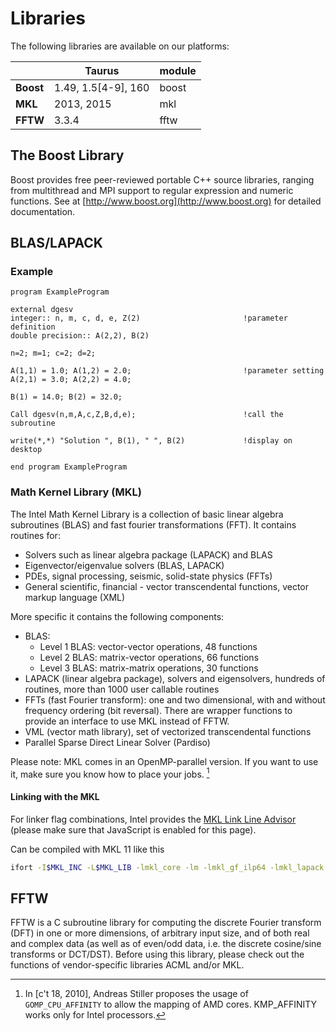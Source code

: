 # Libraries

The following libraries are available on our platforms:

|           | **Taurus**            | **module** |
|-----------|-----------------------|------------|
| **Boost** | 1.49, 1.5\[4-9\], 160 | boost      |
| **MKL**   | 2013, 2015            | mkl        |
| **FFTW**  | 3.3.4                 | fftw       |

## The Boost Library

Boost provides free peer-reviewed portable C++ source libraries, ranging from multithread and MPI
support to regular expression and numeric functions. See at [http://www.boost.org](http://www.boost.org) for detailed
documentation.

## BLAS/LAPACK

### Example

```Fortran
program ExampleProgram

external dgesv
integer:: n, m, c, d, e, Z(2)                       !parameter definition
double precision:: A(2,2), B(2)

n=2; m=1; c=2; d=2;

A(1,1) = 1.0; A(1,2) = 2.0;                         !parameter setting
A(2,1) = 3.0; A(2,2) = 4.0;

B(1) = 14.0; B(2) = 32.0;

Call dgesv(n,m,A,c,Z,B,d,e);                        !call the subroutine

write(*,*) "Solution ", B(1), " ", B(2)             !display on desktop

end program ExampleProgram
```

### Math Kernel Library (MKL)

The Intel Math Kernel Library is a collection of basic linear algebra subroutines (BLAS) and fast
fourier transformations (FFT). It contains routines for:

- Solvers such as linear algebra package (LAPACK) and BLAS
- Eigenvector/eigenvalue solvers (BLAS, LAPACK)
- PDEs, signal processing, seismic, solid-state physics (FFTs)
- General scientific, financial - vector transcendental functions,
  vector markup language (XML)

More specific it contains the following components:

- BLAS:
  - Level 1 BLAS: vector-vector operations, 48 functions
  - Level 2 BLAS: matrix-vector operations, 66 functions
  - Level 3 BLAS: matrix-matrix operations, 30 functions
- LAPACK (linear algebra package), solvers and eigensolvers, hundreds
  of routines, more than 1000 user callable routines
- FFTs (fast Fourier transform): one and two dimensional, with and
  without frequency ordering (bit reversal). There are wrapper
  functions to provide an interface to use MKL instead of FFTW.
- VML (vector math library), set of vectorized transcendental
  functions
- Parallel Sparse Direct Linear Solver (Pardiso)

Please note: MKL comes in an OpenMP-parallel version. If you want to use it, make sure you know how
to place your jobs. [^1]
[^1]: In \[c't 18, 2010\], Andreas Stiller proposes the usage of
`GOMP_CPU_AFFINITY` to allow the mapping of AMD cores. KMP_AFFINITY works only for Intel processors.

#### Linking with the MKL

For linker flag combinations, Intel provides the
[MKL Link Line Advisor](http://software.intel.com/en-us/articles/intel-mkl-link-line-advisor/)
(please make sure that JavaScript is enabled for this page).

Can be compiled with MKL 11 like this

```Bash
ifort -I$MKL_INC -L$MKL_LIB -lmkl_core -lm -lmkl_gf_ilp64 -lmkl_lapack example.f90
```

## FFTW

FFTW is a C subroutine library for computing the discrete Fourier transform (DFT) in one or more
dimensions, of arbitrary input size, and of both real and complex data (as well as of even/odd data,
i.e. the discrete cosine/sine transforms or DCT/DST). Before using this library, please check out
the functions of vendor-specific libraries ACML and/or MKL.
